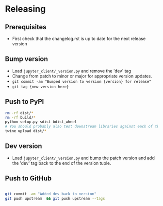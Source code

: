 # Releasing

## Prerequisites

- First check that the changelog.rst is up to date for the next release version

## Bump version

- Load `jupyter_client/_version.py` and remove the 'dev' tag
- Change from patch to minor or major for appropriate version updates.
- `git commit -am "Bumped version to version {version} for release"`
- `git tag {new version here}`

## Push to PyPI

```bash
rm -rf dist/*
rm -rf build/*
python setup.py sdist bdist_wheel
# You should probably also test downstream libraries against each of the artifacts produced as this isn't tested in the project atm
twine upload dist/*
```

## Dev version

- Load `jupyter_client/_version.py` and bump the patch version and add the 'dev' tag back to the end of the version tuple.


## Push to GitHub

```bash

git commit -am "Added dev back to version"
git push upstream  && git push upstream --tags
```
